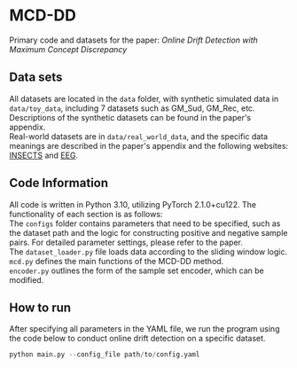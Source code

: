 # MCD-DD
Primary code and datasets for the paper: _Online Drift Detection with Maximum Concept Discrepancy_

## Data sets
All datasets are located in the `data` folder, with synthetic simulated data in `data/toy_data`, including 7 datasets such as GM_Sud, GM_Rec, etc. Descriptions of the synthetic datasets can be found in the paper's appendix. <br>
Real-world datasets are in `data/real_world_data`, and the specific data meanings are described in the paper's appendix and the following websites: [INSECTS](https://sites.google.com/view/uspdsrepository) and [EEG](https://archive.ics.uci.edu/dataset/264/eeg+eye+state).

## Code Information
All code is written in Python 3.10, utilizing PyTorch 2.1.0+cu122. The functionality of each section is as follows: <br>
The `configs` folder contains parameters that need to be specified, such as the dataset path and the logic for constructing positive and negative sample pairs. For detailed parameter settings, please refer to the paper. <br>
The `dataset_loader.py` file loads data according to the sliding window logic. <br>
`mcd.py` defines the main functions of the MCD-DD method. <br>
`encoder.py` outlines the form of the sample set encoder, which can be modified.

## How to run
After specifying all parameters in the YAML file, we run the program using the code below to conduct online drift detection on a specific dataset.
```python
python main.py --config_file path/to/config.yaml
```

